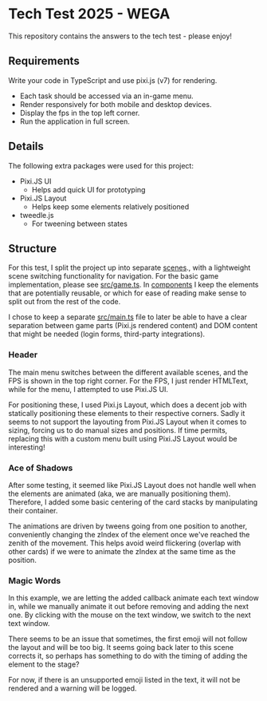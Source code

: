 # Tech Test 2025 - WEGA

This repository contains the answers to the tech test - please enjoy!

## Requirements

Write your code in TypeScript and use pixi.js (v7) for rendering.

* Each task should be accessed via an in-game menu.
* Render responsively for both mobile and desktop devices.
* Display the fps in the top left corner.
* Run the application in full screen.

## Details

The following extra packages were used for this project:

* Pixi.JS UI
  * Helps add quick UI for prototyping
* Pixi.JS Layout
  * Helps keep some elements relatively positioned
* tweedle.js
  * For tweening between states

## Structure

For this test, I split the project up into separate [scenes](src/scenes)., with a lightweight scene switching functionality for navigation. For the basic game implementation, please see [src/game.ts](src/game.ts). In [components](src/components) I keep the elements that are potentially reusable, or which for ease of reading make sense to split out from the rest of the code. 

I chose to keep a separate [src/main.ts](src/main.ts) file to later be able to have a clear separation between game parts (Pixi.js rendered content) and DOM content that might be needed (login forms, third-party integrations).

### Header

The main menu switches between the different available scenes, and the FPS is shown in the top right corner. For the FPS, I just render HTMLText, while for the menu, I attempted to use Pixi.JS UI.

For positioning these, I used Pixi.js Layout, which does a decent job with statically positioning these elements to their respective corners. Sadly it seems to not support the layouting from Pixi.JS Layout when it comes to sizing, forcing us to do manual sizes and positions. If time permits, replacing this with a custom menu built using Pixi.JS Layout would be interesting!

### Ace of Shadows

After some testing, it seemed like Pixi.JS Layout does not handle well when the elements are animated (aka, we are manually positioning them). Therefore, I added some basic centering of the card stacks by manipulating their container.

The animations are driven by tweens going from one position to another, conveniently changing the zIndex of the element once we've reached the zenith of the movement. This helps avoid weird flickering (overlap with other cards) if we were to animate the zIndex at the same time as the position.

### Magic Words

In this example, we are letting the added callback animate each text window in, while we manually animate it out before removing and adding the next one. By clicking with the mouse on the text window, we switch to the next text window.

There seems to be an issue that sometimes, the first emoji will not follow the layout and will be too big. It seems going back later to this scene corrects it, so perhaps has something to do with the timing of adding the element to the stage?

For now, if there is an unsupported emoji listed in the text, it will not be rendered and a warning will be logged.
